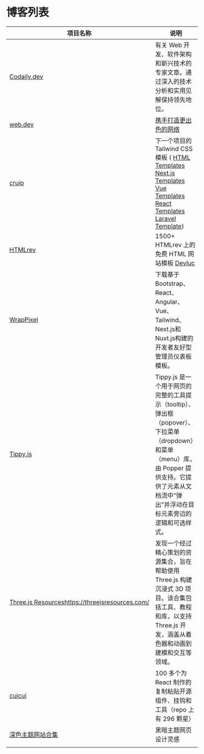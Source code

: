 

# 博客列表
| 项目名称                                                     | 说明                                                         | 地址                               |
| ------------------------------------------------------------ | ------------------------------------------------------------ | ---------------------------------- |
| [Codaily.dev](https://codaily.dev/)                          | 有关 Web 开发、软件架构和新兴技术的专家文章。通过深入的技术分析和实用见解保持领先地位。 | https://codaily.dev/               |
| [web.dev](https://api.daily.dev/r/nZIKT5rQY)                 | [携手打造更出色的网络](https://web.dev/about?hl=zh-cn)       | https://web.dev/                   |
| [cruip](https://cruip.com/)                                  | 下一个项目的 Tailwind CSS 模板 (   [HTML Templates](https://cruip.com/docs/html-templates-tailwind-css/)  [Next.js Templates](https://cruip.com/docs/next-js-templates-tailwind-css/)  [Vue Templates](https://cruip.com/docs/vue-templates-tailwind-css/)  [React Templates](https://cruip.com/docs/react-templates-tailwind-css/)  [Laravel Template](https://cruip.com/docs/laravel-templates/)) | https://cruip.com/                 |
| [HTMLrev](https://htmlrev.com/)                              | 1500+ HTMLrev 上的免费 HTML 网站模板  [Devluc](https://devluc.com/) | https://htmlrev.com/               |
| [WrapPixel](https://www.wrappixel.com/?ref=dailydev)         | 下载基于Bootstrap、React、Angular、Vue、Tailwind、Next.js和Nuxt.js构建的开发者友好型管理员仪表板模板。 | https://www.wrappixel.com/         |
| [Tippy.js](https://atomiks.github.io/tippyjs/)               | Tippy.js 是一个用于网页的完整的工具提示（tooltip）、弹出框（popover）、下拉菜单（dropdown）和菜单（menu）库，由 Popper 提供支持。它提供了元素从文档流中“弹出”并浮动在目标元素旁边的逻辑和可选样式。 | https://atomiks.github.io/tippyjs/ |
| [Three.js Resourceshttps://threejsresources.com/](https://threejsresources.com/) | 发现一个经过精心策划的资源集合，旨在帮助使用 Three.js 构建沉浸式 3D 项目。该合集包括工具、教程和库，以支持 Three.js 开发，涵盖从着色器和动画到建模和交互等领域。 | https://threejsresources.com/      |
| [cuicui](https://cuicui.day/?ref=dailydev)                   | 100 多个为 React 制作的复制粘贴开源组件、挂钩和工具（repo 上有 296 颗星） | https://cuicui.day/?ref=dailydev   |
| [深色主题网站合集](https://www.dark.design/)                 | 黑暗主题网页设计灵感                                         | https://www.dark.design/           |
|                                                              |                                                              |                                    |
